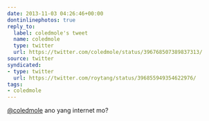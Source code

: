 ```yaml
---
date: 2013-11-03 04:26:46+00:00
dontinlinephotos: true
reply_to:
  label: coledmole's tweet
  name: coledmole
  type: twitter
  url: https://twitter.com/coledmole/status/396768507389837313/
source: twitter
syndicated:
- type: twitter
  url: https://twitter.com/roytang/status/396855949354622976/
tags:
- coledmole
---
```


[@coledmole](https://twitter.com/coledmole/) ano yang internet mo?
